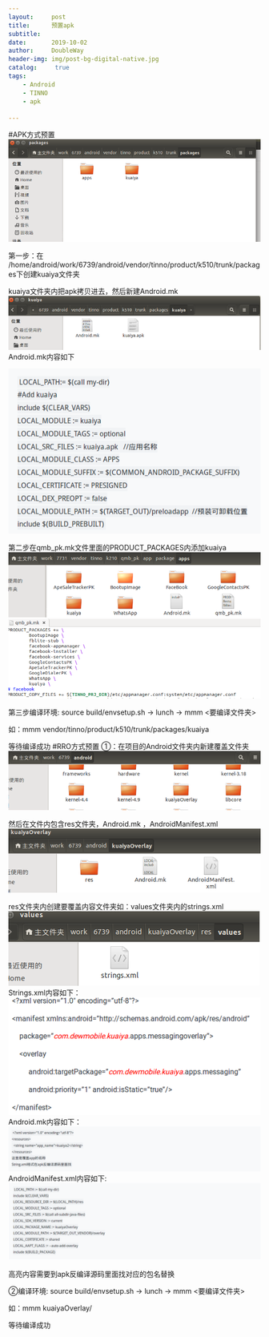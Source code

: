 ```yaml
---
layout:     post
title:      预置apk
subtitle:   
date:       2019-10-02
author:     DoubleWay
header-img: img/post-bg-digital-native.jpg
catalog: 	 true
tags:
    - Android
    - TINNO
    - apk
    
---
```

#APK方式预置
![GitHub](https://raw.githubusercontent.com/DoubleWay/DoubleWay.github.io/master/img/2019-10-02/2019-10-02-1.1.png)


第一步：在 /home/android/work/6739/android/vendor/tinno/product/k510/trunk/packages下创建kuaiya文件夹

 kuaiya文件夹内把apk拷贝进去，然后新建Android.mk
![GitHub](https://raw.githubusercontent.com/DoubleWay/DoubleWay.github.io/master/img/2019-10-02/2019-10-02-1.2.png)
Android.mk内容如下

![GitHub](https://raw.githubusercontent.com/DoubleWay/DoubleWay.github.io/master/img/2019-10-02/2019-10-02-1.9.png)


第二步在qmb_pk.mk文件里面的PRODUCT_PACKAGES内添加kuaiya
![GitHub](https://raw.githubusercontent.com/DoubleWay/DoubleWay.github.io/master/img/2019-10-02/2019-10-02-1.3.png)
![GitHub](https://raw.githubusercontent.com/DoubleWay/DoubleWay.github.io/master/img/2019-10-02/2019-10-02-1.4.png)

第三步编译环境: source build/envsetup.sh   → lunch → mmm <要编译文件夹>

如：mmm  vendor/tinno/product/k510/trunk/packages/kuaiya

等待编译成功
#RRO方式预置
①：在项目的Android文件夹内新建覆盖文件夹
![GitHub](https://raw.githubusercontent.com/DoubleWay/DoubleWay.github.io/master/img/2019-10-02/2019-10-02-1.5.png)

然后在文件内包含res文件夹，Android.mk ，AndroidManifest.xml
![GitHub](https://raw.githubusercontent.com/DoubleWay/DoubleWay.github.io/master/img/2019-10-02/2019-10-02-1.6.png)


res文件夹内创建要覆盖内容文件夹如：values文件夹内的strings.xml
![GitHub](https://raw.githubusercontent.com/DoubleWay/DoubleWay.github.io/master/img/2019-10-02/2019-10-02-1.7.png)
Strings.xml内容如下：
![GitHub](https://raw.githubusercontent.com/DoubleWay/DoubleWay.github.io/master/img/2019-10-02/2019-10-02-1.8.png)
Android.mk内容如下：
![GitHub](https://raw.githubusercontent.com/DoubleWay/DoubleWay.github.io/master/img/2019-10-02/2019-10-02-1.10.png)
AndroidManifest.xml内容如下:
![GitHub](https://raw.githubusercontent.com/DoubleWay/DoubleWay.github.io/master/img/2019-10-02/2019-10-02-1.11.png)


高亮内容需要到apk反编译源码里面找对应的包名替换

②编译环境: source build/envsetup.sh   → lunch → mmm <要编译文件夹>

如：mmm  kuaiyaOverlay/

等待编译成功
